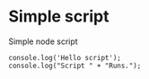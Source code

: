 
<!--
setup:
  bakerx: docable-vm-test
-->

# Simple script

Simple node script

```node|{type:'script'}
console.log('Hello script');
console.log("Script " + "Runs.");
```
